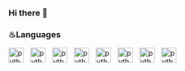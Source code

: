 ### Hi there 👋

### ♨Languages
<img align="left" alt = "python" width="30px" style = "padding-right:10px" src="https://cdn.jsdelivr.net/gh/devicons/devicon@latest/icons/python/python-original.svg"/>
<img align="left" alt = "python" width="30px" style = "padding-right:10px" src="https://cdn.jsdelivr.net/gh/devicons/devicon@latest/icons/csharp/csharp-original.svg"/>
<img align="left" alt = "python" width="30px" style = "padding-right:10px" src="https://cdn.jsdelivr.net/gh/devicons/devicon@latest/icons/php/php-original.svg" />
<img align="left" alt = "python" width="30px" style = "padding-right:10px" src="https://cdn.jsdelivr.net/gh/devicons/devicon@latest/icons/mysql/mysql-original-wordmark.svg"/>
<img align="left" alt = "python" width="30px" style = "padding-right:10px" src="https://cdn.jsdelivr.net/gh/devicons/devicon@latest/icons/c/c-original.svg" />
<img align="left" alt = "python" width="30px" style = "padding-right:10px" src="https://cdn.jsdelivr.net/gh/devicons/devicon@latest/icons/javascript/javascript-original.svg"/>
<img align="left" alt = "python" width="30px" style = "padding-right:10px" src="https://cdn.jsdelivr.net/gh/devicons/devicon@latest/icons/html5/html5-plain.svg"/>
<img align="left" alt = "python" width="30px" style = "padding-right:10px" src="https://cdn.jsdelivr.net/gh/devicons/devicon@latest/icons/css3/css3-plain.svg"/>
          


<!--
**Arthor13/Arthor13** is a ✨ _special_ ✨ repository because its `README.md` (this file) appears on your GitHub profile.

Here are some ideas to get you started:

- 🔭 I’m currently working on ...
- 🌱 I’m currently learning ...
- 👯 I’m looking to collaborate on ...
- 🤔 I’m looking for help with ...
- 💬 Ask me about ...
- 📫 How to reach me: ...
- 😄 Pronouns: ...
- ⚡ Fun fact: ...
-->

